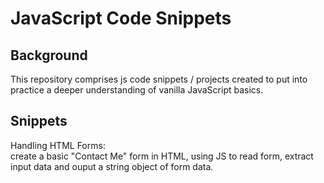 # JavaScript Code Snippets

## Background
This repository comprises js code snippets / projects created to put into practice a deeper understanding of vanilla JavaScript basics.

## Snippets
Handling HTML Forms: </br>
create a basic "Contact Me" form in HTML, using JS to read form, extract input data and ouput a string object of form data.
